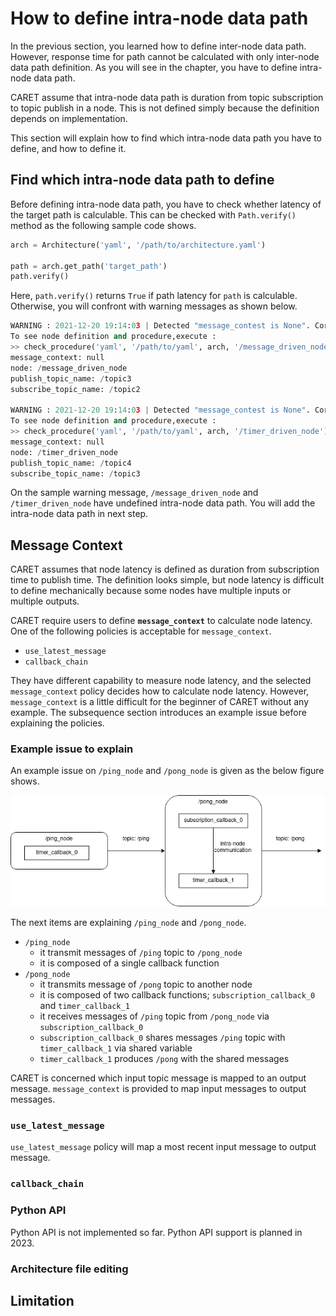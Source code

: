 # How to define intra-node data path

In the previous section, you learned how to define inter-node data path. However, response time for path cannot be calculated with only inter-node data path definition. As you will see in the chapter, you have to define intra-node data path.

CARET assume that intra-node data path is duration from topic subscription to topic publish in a node. This is not defined simply because the definition depends on implementation.

This section will explain how to find which intra-node data path you have to define, and how to define it.

## Find which intra-node data path to define

Before defining intra-node data path, you have to check whether latency of the target path is calculable. This can be checked with `Path.verify()` method as the following sample code shows.

```python
arch = Architecture('yaml', '/path/to/architecture.yaml')

path = arch.get_path('target_path')
path.verify()
```

Here, `path.verify()` returns `True` if path latency for `path` is calculable. Otherwise, you will confront with warning messages as shown below.

```python
WARNING : 2021-12-20 19:14:03 | Detected "message_contest is None". Correct these node_path definitions.
To see node definition and procedure,execute :
>> check_procedure('yaml', '/path/to/yaml', arch, '/message_driven_node')
message_context: null
node: /message_driven_node
publish_topic_name: /topic3
subscribe_topic_name: /topic2

WARNING : 2021-12-20 19:14:03 | Detected "message_contest is None". Correct these node_path definitions.
To see node definition and procedure,execute :
>> check_procedure('yaml', '/path/to/yaml', arch, '/timer_driven_node')
message_context: null
node: /timer_driven_node
publish_topic_name: /topic4
subscribe_topic_name: /topic3
```

On the sample warning message, `/message_driven_node` and `/timer_driven_node` have undefined intra-node data path. You will add the intra-node data path in next step.

## Message Context

CARET assumes that node latency is defined as duration from subscription time to publish time. The definition looks simple, but node latency is difficult to define mechanically because some nodes have multiple inputs or multiple outputs.

CARET require users to define **`message_context`** to calculate node latency. One of the following policies is acceptable for `message_context`.

- `use_latest_message`
- `callback_chain`

They have different capability to measure node latency, and the selected `message_context` policy decides how to calculate node latency. However, `message_context` is a little difficult for the beginner of CARET without any example. The subsequence section introduces an example issue before explaining the policies.

### Example issue to explain

An example issue on `/ping_node` and `/pong_node` is given as the below figure shows.

![Example Issue](../imgs/message_context_sample_issue.png)

The next items are explaining `/ping_node` and `/pong_node`.

- `/ping_node`
  - it transmit messages of `/ping` topic to `/pong_node`
  - it is composed of a single callback function
- `/pong_node`
  - it transmits message of `/pong` topic to another node
  - it is composed of two callback functions; `subscription_callback_0` and `timer_callback_1`
  - it receives messages of `/ping` topic from `/pong_node` via `subscription_callback_0`
  - `subscription_callback_0` shares messages `/ping` topic with  `timer_callback_1` via shared variable
  - `timer_callback_1` produces `/pong` with the shared messages

CARET is concerned which input topic message is mapped to an output message. `message_context` is provided to map input messages to output messages.

### `use_latest_message`

`use_latest_message` policy will map a most recent input message to output message.


### `callback_chain`


### Python API

Python API is not implemented so far. Python API support is planned in 2023.

### Architecture file editing



## Limitation

